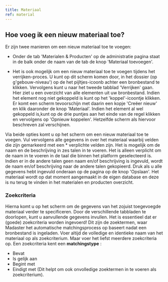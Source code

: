 ```yaml
---
title: Materiaal
ref: material
---
```


## Hoe voeg ik een nieuw materiaal toe?
Er zijn twee manieren om een nieuw materiaal toe te voegen:

- Onder de tab 'Materialen & Producten' op de administratie pagina staat in de balk onder de naam van de tab de knop 'Materiaal toevoegen'.

- Het is ook mogelijk om een nieuw materiaal toe te voegen tijdens het verrijken-proces. U kunt op dit scherm komen door, in het dossier (op g'gebouw-niveau') op de het pijltjes-icoonb achter een bronbestand te klikken. Vervolgens kunt u naar het tweede tabblad 'Verrijken' gaan. Hier ziet u een overzicht van alle elementen uit uw bronbestand. Indien het element nog niet gekoppeld is kunt op het 'koppel'-icoontje klikken. Er komt een scherm tevoorschijn met daarin een kopje 'Creëer nieuw' en klik daaronder de knop 'Materiaal'. Indien het element al wel gekoppeld is,kunt op de drie puntjes aan het einde van de regel klikken en vervolgens op 'Opnieuw koppelen'. Hetzelfde scherm als hiervoor beschreven zal verschijnen.

Via beide opties komt u op het scherm om een nieuw materiaal toe te voegen. Vul vervolgens alle gegevens in over het materiaal waarbij velden die zijn gemarkeerd met een * verplichte velden zijn. Het is mogelijk om de naam en de beschrijving in zes talen in te voeren. Het is alleen verplicht om de naam in te voeren in de taal die binnen het platform geselecteerd is. Indien er in de andere talen geen naam en/of beschrijving is ingevuld, wordt de naam en/of beschrijving naar de andere talen gekopieerd. Druk als u alle gegevens hebt ingevuld onderaan op de pagina op de knop 'Opslaan'. Het materiaal wordt op dat moment aangemaakt in de eigen database en deze is nu terug te vinden in het materialen en producten overzicht.


### Zoekcriteria
Hierna komt u op het scherm om de gegevens van het zojuist toegevoegde materiaal verder te specificeren. Door de verschillende tabbladen te doorlopen, kunt u aanvullende gegevens invullen. Het is essentieel dat er (goede) zoekcriteria worden ingevoerd! Dit zijn de zoektermen, waar Madaster het automatische matchingsprocess op baseert nadat een bronbestand is ingeladen. Voer altijd de volledige en identieke naam van het materiaal op als zoekcriterium. Maar voer het liefst meerdere zoekcriteria op. Een zoekcriteria kent een **matchingstype** :
- Bevat
- Is gelijk aan
- Begint met
- Eindigt met
(Dit helpt om ook onvolledige zoektermen in te voeren als zoekcriterium).


